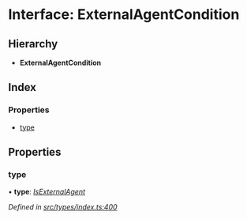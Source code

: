 # Interface: ExternalAgentCondition

## Hierarchy

* **ExternalAgentCondition**

## Index

### Properties

* [type](externalagentcondition.md#type)

## Properties

###  type

• **type**: *[IsExternalAgent](../enums/conditiontype.md#isexternalagent)*

*Defined in [src/types/index.ts:400](https://github.com/PolymathNetwork/polymesh-sdk/blob/4f2fd432/src/types/index.ts#L400)*
